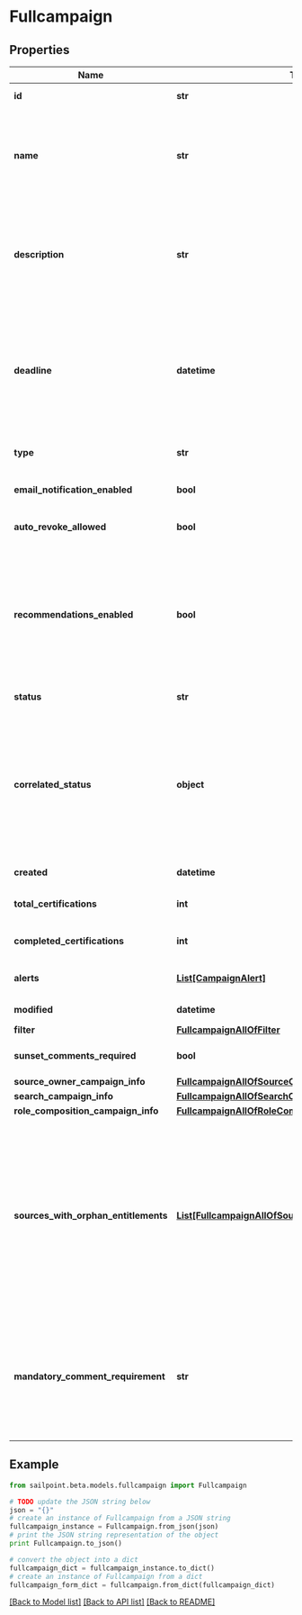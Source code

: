 # Fullcampaign


## Properties
Name | Type | Description | Notes
------------ | ------------- | ------------- | -------------
**id** | **str** | Id of the campaign | [optional] [readonly] 
**name** | **str** | The campaign name. If this object is part of a template, special formatting applies; see the &#x60;/campaign-templates/{id}/generate&#x60; endpoint documentation for details. | 
**description** | **str** | The campaign description. If this object is part of a template, special formatting applies; see the &#x60;/campaign-templates/{id}/generate&#x60; endpoint documentation for details. | 
**deadline** | **datetime** | The campaign&#39;s completion deadline.  This date must be in the future in order to activate the campaign.  If you try to activate a campaign with a deadline of today or in the past, you will receive a 400 error response. | [optional] 
**type** | **str** | The type of campaign. Could be extended in the future. | 
**email_notification_enabled** | **bool** | Enables email notification for this campaign | [optional] [default to False]
**auto_revoke_allowed** | **bool** | Allows auto revoke for this campaign | [optional] [default to False]
**recommendations_enabled** | **bool** | Enables IAI for this campaign. Accepts true even if the IAI product feature is off. If IAI is turned off then campaigns generated from this template will indicate false. The real value will then be returned if IAI is ever enabled for the org in the future. | [optional] [default to False]
**status** | **str** | The campaign&#39;s current status. | [optional] [readonly] 
**correlated_status** | **object** | The correlatedStatus of the campaign. Only SOURCE_OWNER campaigns can be Uncorrelated. An Uncorrelated certification campaign only includes Uncorrelated identities (An identity is uncorrelated if it has no accounts on an authoritative source). | [optional] 
**created** | **datetime** | Created time of the campaign | [optional] [readonly] 
**total_certifications** | **int** | The total number of certifications in this campaign. | [optional] [readonly] 
**completed_certifications** | **int** | The number of completed certifications in this campaign. | [optional] [readonly] 
**alerts** | [**List[CampaignAlert]**](CampaignAlert.md) | A list of errors and warnings that have accumulated. | [optional] [readonly] 
**modified** | **datetime** | Modified time of the campaign | [optional] [readonly] 
**filter** | [**FullcampaignAllOfFilter**](FullcampaignAllOfFilter.md) |  | [optional] 
**sunset_comments_required** | **bool** | Determines if comments on sunset date changes are required. | [optional] [default to True]
**source_owner_campaign_info** | [**FullcampaignAllOfSourceOwnerCampaignInfo**](FullcampaignAllOfSourceOwnerCampaignInfo.md) |  | [optional] 
**search_campaign_info** | [**FullcampaignAllOfSearchCampaignInfo**](FullcampaignAllOfSearchCampaignInfo.md) |  | [optional] 
**role_composition_campaign_info** | [**FullcampaignAllOfRoleCompositionCampaignInfo**](FullcampaignAllOfRoleCompositionCampaignInfo.md) |  | [optional] 
**sources_with_orphan_entitlements** | [**List[FullcampaignAllOfSourcesWithOrphanEntitlements]**](FullcampaignAllOfSourcesWithOrphanEntitlements.md) | A list of sources in the campaign that contain \\\&quot;orphan entitlements\\\&quot; (entitlements without a corresponding Managed Attribute). An empty list indicates the campaign has no orphan entitlements. Null indicates there may be unknown orphan entitlements in the campaign (the campaign was created before this feature was implemented). | [optional] [readonly] 
**mandatory_comment_requirement** | **str** | Determines whether comments are required for decisions during certification reviews. You can require comments for all decisions, revoke-only decisions, or no decisions. By default, comments are not required for decisions. | [optional] 

## Example

```python
from sailpoint.beta.models.fullcampaign import Fullcampaign

# TODO update the JSON string below
json = "{}"
# create an instance of Fullcampaign from a JSON string
fullcampaign_instance = Fullcampaign.from_json(json)
# print the JSON string representation of the object
print Fullcampaign.to_json()

# convert the object into a dict
fullcampaign_dict = fullcampaign_instance.to_dict()
# create an instance of Fullcampaign from a dict
fullcampaign_form_dict = fullcampaign.from_dict(fullcampaign_dict)
```
[[Back to Model list]](../README.md#documentation-for-models) [[Back to API list]](../README.md#documentation-for-api-endpoints) [[Back to README]](../README.md)


